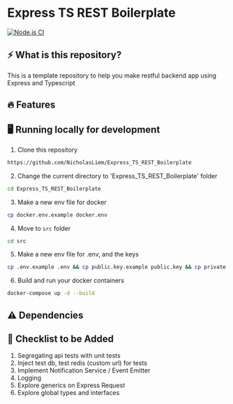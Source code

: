 # Express TS REST Boilerplate
[![Node.js CI](https://github.com/NicholasLiem/Express_TS_REST_Boilerplate/actions/workflows/nodejs.yml/badge.svg?branch=main)](https://github.com/NicholasLiem/Express_TS_REST_Boilerplate/actions/workflows/nodejs.yml)

## ⚡ What is this repository?
This is a template repository to help you make restful backend app using Express and Typescript

## 🔥 Features

## 🖥️ Running locally for development

1. Clone this repository
```sh
https://github.com/NicholasLiem/Express_TS_REST_Boilerplate
```

2. Change the current directory to 'Express_TS_REST_Boilerplate' folder
```sh
cd Express_TS_REST_Boilerplate
```

3. Make a new env file for docker
```sh
cp docker.env.example docker.env
```

4. Move to `src` folder
```sh
cd src
```

5. Make a new env file for .env, and the keys
```sh
cp .env.example .env && cp public.key.example public.key && cp private.key.example private.key 
```

6. Build and run your docker containers
```sh
docker-compose up -d --build
```


## ⚠️ Dependencies 
## 📖 Checklist to be Added
1. Segregating api tests with unit tests
2. Inject test db, test redis (custom url) for tests
3. Implement Notification Service / Event Emitter
4. Logging
5. Explore generics on Express Request
6. Explore global types and interfaces
